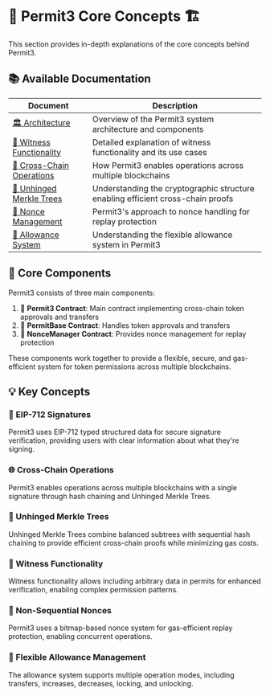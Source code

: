 # 🔏 Permit3 Core Concepts 🏗️

This section provides in-depth explanations of the core concepts behind Permit3.

## 📚 Available Documentation

| Document | Description |
|----------|-------------|
| [🏛️ Architecture](./architecture.md) | Overview of the Permit3 system architecture and components |
| [🧩 Witness Functionality](./witness-functionality.md) | Detailed explanation of witness functionality and its use cases |
| [🌉 Cross-Chain Operations](./cross-chain-operations.md) | How Permit3 enables operations across multiple blockchains |
| [🌲 Unhinged Merkle Trees](./unhinged-merkle-tree.md) | Understanding the cryptographic structure enabling efficient cross-chain proofs |
| [🔢 Nonce Management](./nonce-management.md) | Permit3's approach to nonce handling for replay protection |
| [🔁 Allowance System](./allowance-system.md) | Understanding the flexible allowance system in Permit3 |

## 🧱 Core Components

Permit3 consists of three main components:

1. 📄 **Permit3 Contract**: Main contract implementing cross-chain token approvals and transfers
2. 📑 **PermitBase Contract**: Handles token approvals and transfers
3. 🧮 **NonceManager Contract**: Provides nonce management for replay protection

These components work together to provide a flexible, secure, and gas-efficient system for token permissions across multiple blockchains.

## 💡 Key Concepts

### 🔏 EIP-712 Signatures

Permit3 uses EIP-712 typed structured data for secure signature verification, providing users with clear information about what they're signing.

### 🌐 Cross-Chain Operations

Permit3 enables operations across multiple blockchains with a single signature through hash chaining and Unhinged Merkle Trees.

### 🌲 Unhinged Merkle Trees

Unhinged Merkle Trees combine balanced subtrees with sequential hash chaining to provide efficient cross-chain proofs while minimizing gas costs.

### 🧩 Witness Functionality

Witness functionality allows including arbitrary data in permits for enhanced verification, enabling complex permission patterns.

### 🔀 Non-Sequential Nonces

Permit3 uses a bitmap-based nonce system for gas-efficient replay protection, enabling concurrent operations.

### 🔄 Flexible Allowance Management

The allowance system supports multiple operation modes, including transfers, increases, decreases, locking, and unlocking.